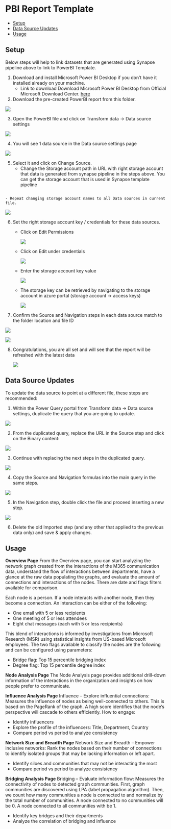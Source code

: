 # **PBI Report Template**

- [Setup](#Setup)
- [Data Source Updates](#Data-Source-Updates)
- [Usage](#Usage)

## Setup

Below steps will help to link datasets that are generated using Synapse pipeline above to link to PowerBI 
Template. 
1. Download and install Microsoft Power BI Desktop if you don’t have it installed already on your machine. 
    - Link to download Download Microsoft Power BI Desktop from Official Microsoft Download Center. [here](https://www.microsoft.com/en-us/download/details.aspx?id=58494)
2. Download the pre-created PowerBI report from this folder.

![](Images/EsaPbiTemplateDownload.png)

3. Open the PowerBI file and click on Transform data → Data source settings

![](Images/4.1.png)

4. You will see 1 data source in the Data source settings page

![](Images/4.2.png)

5. Select it and click on Change Source.
    - Change the Storage account path in URL with right storage account that data is generated from synapse pipeline in the steps above. You can get the storage account that is used in Synapse template pipeline

![]()

    - Repeat changing storage account names to all Data sources in current file.

![](Images/4.3.png)

6. Set the right storage account key / credentials for these data sources.
    - Click on Edit Permissions

        ![](Images/4.4.a.png)        

    - Click on Edit under credentials

        ![](Images/4.4.b.png)        

    - Enter the storage account key value

        ![](Images/4.4.c.png)        

    - The storage key can be retrieved by navigating to the storage account in azure portal (storage account → access keys)

        ![](Images/4.4.d.png)        

7. Confirm the Source and Navigation steps in each data source match to the folder location and file ID

![](Images/5.1.png)

![](Images/5.2.png)

8. Congratulations, you are all set and will see that the report will be refreshed with the latest data

    ![](Images/0.1.png) 

## Data Source Updates

To update the data source to point at a different file, these steps are recommended:

1. Within the Power Query portal from Transform data → Data source settings, duplicate the query that you are going to update.

  ![](Images/5.3.png) 

2. From the duplicated query, replace the URL in the Source step and click on the Binary content:

  ![](Images/5.4.png) 

3. Continue with replacing the next steps in the duplicated query.

  ![](Images/5.5.png) 

4. Copy the Source and Navigation formulas into the main query in the same steps.

  ![](Images/5.6.png) 

5. In the Navigation step, double click the file and proceed inserting a new step.

  ![](Images/5.7.png) 

6. Delete the old Imported step (and any other that applied to the previous data only) and save & apply changes. 

## Usage

**Overview Page**
From the Overview page, you can start analyzing the network graph created from the interactions of the M365 communication data, understand the flow of interactions between departments, have a glance at the raw data populating the graphs, and evaluate the amount of connections and interactions of the nodes. There are date and flags filters available for comparison.

Each node is a person. If a node interacts with another node, then they become a connection.
An interaction can be either of the following:
-  One email with 5 or less recipients
-  One meeting of 5 or less attendees
-  Eight chat messages (each with 5 or less recipients)

This blend of interactions is informed by investigations from Microsoft Research (MSR) using statistical insights from US-based Microsoft employees.
The two flags available to classify the nodes are the following and can be configured using parameters:
-  Bridge flag: Top 15 percentile bridging index
-  Degree flag: Top 15 percentile degree index 

**Node Analysis Page**
The Node Analysis page provides additional drill-down information of the interactions in the organization and insights on how people prefer to communicate. 

**Influence Analysis Page**
Influence – Explore influential connections: Measures the influence of nodes as being well-connected to others. This is based on the PageRank of the graph. A high score identifies that the node’s perspective will cascade to others efficiently. How to engage:
- Identify influencers
- Explore the profile of the influencers: Title, Department, Country
- Compare period vs period to analyze consistency

**Network Size and Breadth Page**
Network Size and Breadth – Empower inclusive networks: Rank the nodes based on their number of connections to identify isolated groups that may be lacking information or left apart.
- Identify siloes and communities that may not be interacting the most
- Compare period vs period to analyze consistency

**Bridging Analysis Page**
Bridging – Evaluate information flow: Measures the connectivity of nodes to detected graph communities. First, graph communities are discovered using LPA (label propagation algorithm). Then, we count how many communities a node is connected to and normalize by the total number of communities. A node connected to no communities will be 0. A node connected to all communities with be 1.
- Identify key bridges and their departments
- Analyze the correlation of bridging and influence
